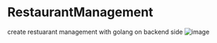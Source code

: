 # RestaurantManagement
create restuarant management with golang on backend side
![image](https://user-images.githubusercontent.com/97218117/186851347-6b4e83f8-645b-4675-bd1f-eb38c94b093e.png)
